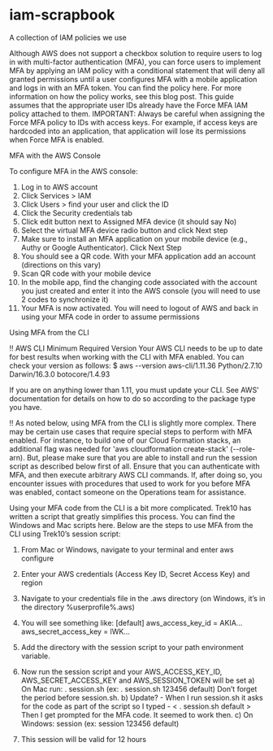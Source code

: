 # iam-scrapbook
A collection of IAM policies we use

Although AWS does not support a checkbox solution to require users to log in with multi-factor authentication (MFA), you can force users to implement MFA by applying an IAM policy with a conditional statement that will deny all granted permissions until a user configures MFA with a mobile application and logs in with an MFA token. You can find the policy here. For more information on how the policy works, see this blog post. This guide assumes that the appropriate user IDs already have the Force MFA IAM policy attached to them.
IMPORTANT: Always be careful when assigning the Force MFA policy to IDs with access keys. For example, if access keys are hardcoded into an application, that application will lose its permissions when Force MFA is enabled.

MFA with the AWS Console

To configure MFA in the AWS console: 
1)  Log in to AWS account
2)  Click Services > IAM
3)  Click Users > find your user and click the ID
4)  Click the Security credentials tab
5)  Click edit button next to Assigned MFA device (it should say No)
6)  Select the virtual MFA device radio button and click Next step
7)  Make sure to install an MFA application on your mobile device (e.g., Authy or Google Authenticator). Click Next Step
8)  You should see a QR code. With your MFA application add an account (directions on this vary)
9)  Scan QR code with your mobile device
10) In the mobile app, find the changing code associated with the account you just created and enter it into the AWS console (you will need to use 2 codes to synchronize it)
11) Your MFA is now activated. You will need to logout of AWS and back in using your MFA code in order to assume permissions

Using MFA from the CLI

!! AWS CLI Minimum Required Version
Your AWS CLI needs to be up to date for best results when working with the CLI with MFA enabled. You can check your version as follows:
$ aws --version
aws-cli/1.11.36 Python/2.7.10 Darwin/16.3.0 botocore/1.4.93

If you are on anything lower than 1.11, you must update your CLI. See AWS' documentation for details on how to do so according to the package type you have.

!! As noted below, using MFA from the CLI is slightly more complex. There may be certain use cases that require special steps to perform with MFA enabled. For instance, to build one of our Cloud Formation stacks, an additional flag was needed for 'aws cloudformation create-stack' (--role-arn). But, please make sure that you are able to install and run the session script as described below first of all. Ensure that you can authenticate with MFA, and then execute arbitrary AWS CLI commands. If, after doing so, you encounter issues with procedures that used to work for you before MFA was enabled, contact someone on the Operations team for assistance.
 
Using your MFA code from the CLI is a bit more complicated. Trek10 has written a script that greatly simplifies this process. You can find the Windows and Mac scripts here. Below are the steps to use MFA from the CLI using Trek10’s session script: 
1) From Mac or Windows, navigate to your terminal and enter aws configure

2) Enter your AWS credentials (Access Key ID, Secret Access Key) and region

3) Navigate to your credentials file in the .aws directory (on Windows, it’s in the directory %userprofile%\.aws)

4) You will see something like:
[default]
aws_access_key_id = AKIA...
aws_secret_access_key = lWK...

5) Add the directory with the session script to your path environment variable.

6) Now run the session script and your AWS_ACCESS_KEY_ID, AWS_SECRET_ACCESS_KEY and AWS_SESSION_TOKEN will be set
  a) On Mac run: . session.sh <mfa token> <label> (ex: . session.sh 123456 default) Don’t forget the period before session.sh.
  b) Update? - When I run session.sh it asks for the code as part of the script so I typed - <  . session.sh default >  Then I get prompted for the MFA code.  It seemed to work then.
  c) On Windows: session <mfa token> <label> (ex: session 123456 default)

7) This session will be valid for 12 hours
